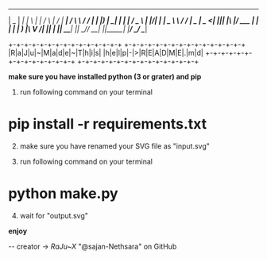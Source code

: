  ____  _____      _   _    _    __  __ _____    ______     ______ 
|  _ \| ____|    | \ | |  / \  |  \/  | ____|  / ___\ \   / / ___|
| |_) |  _| _____|  \| | / _ \ | |\/| |  _|    \___ \\ \ / / |  _
|  _ <| |__|_____| |\  |/ ___ \| |  | | |___    ___) |\ V /| |_| |
|_| \_\_____|    |_| \_/_/   \_\_|  |_|_____|  |____/  \_/  \____|


+-+-+-+-+-+-+-+-+-+-+-+-+-+-+     +-+-+-+-+-+-+-+-+-+-+-+-+-+-+-+
|R|a|J|u|~|M|a|d|e|~|T|h|i|s|     |h|e|l|p|-|>|R|E|A|D|M|E|.|m|d|
+-+-+-+-+-+-+-+-+-+-+-+-+-+-+     +-+-+-+-+-+-+-+-+-+-+-+-+-+-+-+

**make sure you have installed python (3 or grater) and pip**

01. run following command on your terminal
  # pip install -r requirements.txt

02. make sure you have renamed your SVG file as "input.svg"

03. run following command on your terminal
  # python make.py

04. wait for "output.svg"

**enjoy**

-- creator -> 
*RaJu~X*
"@sajan-Nethsara" on GitHub